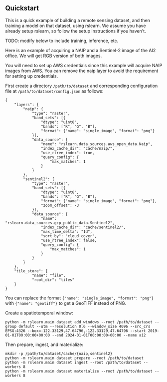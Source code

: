 Quickstart
----------

This is a quick example of building a remote sensing dataset, and then training a model
on that dataset, using rslearn. We assume you have already setup rslearn, so follow the
setup instructions if you haven't.

TODO: modify below to include training, inference, etc.

Here is an example of acquiring a NAIP and a Sentinel-2 image of the AI2 office.
We will get RGB version of both images.

You will need to set up AWS credentials since this example will acquire NAIP images from AWS.
You can remove the naip layer to avoid the requirement for setting up credentials.

First create a directory `/path/to/dataset` and corresponding configuration file at `/path/to/dataset/config.json` as follows:

    {
        "layers": {
            "naip": {
                "type": "raster",
                "band_sets": [{
                    "dtype": "uint8",
                    "bands": ["R", "G", "B"],
                    "format": {"name": "single_image", "format": "png"}
                }],
                "data_source": {
                    "name": "rslearn.data_sources.aws_open_data.Naip",
                    "index_cache_dir": "cache/naip/",
                    "use_rtree_index": true,
                    "query_config": {
                        "max_matches": 1
                    }
                }
            },
            "sentinel2": {
                "type": "raster",
                "band_sets": [{
                    "dtype": "uint8",
                    "bands": ["R", "G", "B"],
                    "format": {"name": "single_image", "format": "png"},
				    "zoom_offset": -3
                }],
                "data_source": {
                    "name": "rslearn.data_sources.gcp_public_data.Sentinel2",
                    "index_cache_dir": "cache/sentinel2/",
                    "max_time_delta": "1d",
                    "sort_by": "cloud_cover",
                    "use_rtree_index": false,
                    "query_config": {
                        "max_matches": 1
                    }
                }
            }
        },
        "tile_store": {
                "name": "file",
                "root_dir": "tiles"
        }
    }

You can replace the format `{"name": "single_image", "format": "png"}` with `{"name": "geotiff"}` to get a GeoTIFF instead of PNG.

Create a spatiotemporal window:

    python -m rslearn.main dataset add_windows --root /path/to/dataset --group default --utm --resolution 0.6 --window_size 4096 --src_crs EPSG:4326 --box=-122.33129,47.64796,-122.33129,47.64796 --start 2019-01-01T00:00:00+00:00 --end 2024-01-01T00:00:00+00:00 --name ai2

Then prepare, ingest, and materialize:

    mkdir -p /path/to/dataset/cache/{naip,sentinel2}
    python -m rslearn.main dataset prepare --root /path/to/dataset
    python -m rslearn.main dataset ingest --root /path/to/dataset --workers 8
    python -m rslearn.main dataset materialize --root /path/to/dataset --workers 8
